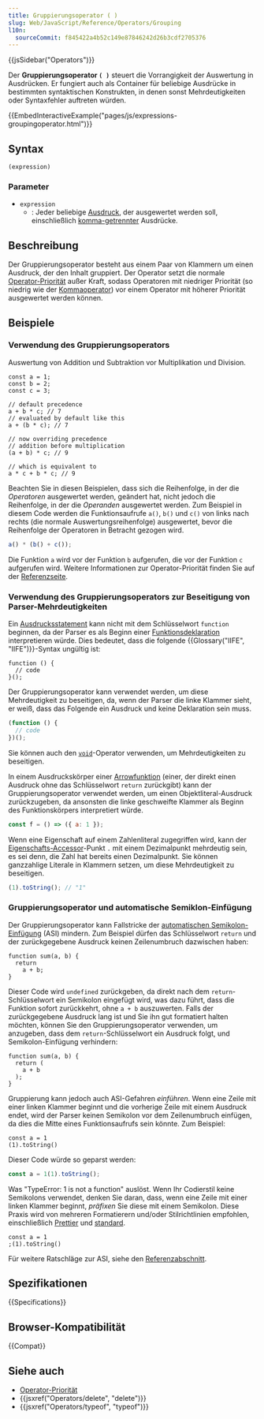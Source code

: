 ```yaml
---
title: Gruppierungsoperator ( )
slug: Web/JavaScript/Reference/Operators/Grouping
l10n:
  sourceCommit: f845422a4b52c149e87846242d26b3cdf2705376
---
```


{{jsSidebar("Operators")}}

Der **Gruppierungsoperator `( )`** steuert die Vorrangigkeit der Auswertung in Ausdrücken. Er fungiert auch als Container für beliebige Ausdrücke in bestimmten syntaktischen Konstrukten, in denen sonst Mehrdeutigkeiten oder Syntaxfehler auftreten würden.

{{EmbedInteractiveExample("pages/js/expressions-groupingoperator.html")}}

## Syntax

```js-nolint
(expression)
```

### Parameter

- `expression`
  - : Jeder beliebige [Ausdruck](/de/docs/Web/JavaScript/Reference/Operators), der ausgewertet werden soll, einschließlich [komma-getrennter](/de/docs/Web/JavaScript/Reference/Operators/Comma_operator) Ausdrücke.

## Beschreibung

Der Gruppierungsoperator besteht aus einem Paar von Klammern um einen Ausdruck, der den Inhalt gruppiert. Der Operator setzt die normale [Operator-Priorität](/de/docs/Web/JavaScript/Reference/Operators/Operator_precedence) außer Kraft, sodass Operatoren mit niedriger Priorität (so niedrig wie der [Kommaoperator](/de/docs/Web/JavaScript/Reference/Operators/Comma_operator)) vor einem Operator mit höherer Priorität ausgewertet werden können.

## Beispiele

### Verwendung des Gruppierungsoperators

Auswertung von Addition und Subtraktion vor Multiplikation und Division.

```js-nolint
const a = 1;
const b = 2;
const c = 3;

// default precedence
a + b * c; // 7
// evaluated by default like this
a + (b * c); // 7

// now overriding precedence
// addition before multiplication
(a + b) * c; // 9

// which is equivalent to
a * c + b * c; // 9
```

Beachten Sie in diesen Beispielen, dass sich die Reihenfolge, in der die _Operatoren_ ausgewertet werden, geändert hat, nicht jedoch die Reihenfolge, in der die _Operanden_ ausgewertet werden. Zum Beispiel in diesem Code werden die Funktionsaufrufe `a()`, `b()` und `c()` von links nach rechts (die normale Auswertungsreihenfolge) ausgewertet, bevor die Reihenfolge der Operatoren in Betracht gezogen wird.

```js
a() * (b() + c());
```

Die Funktion `a` wird vor der Funktion `b` aufgerufen, die vor der Funktion `c` aufgerufen wird. Weitere Informationen zur Operator-Priorität finden Sie auf der [Referenzseite](/de/docs/Web/JavaScript/Reference/Operators/Operator_precedence).

### Verwendung des Gruppierungsoperators zur Beseitigung von Parser-Mehrdeutigkeiten

Ein [Ausdrucksstatement](/de/docs/Web/JavaScript/Reference/Statements/Expression_statement) kann nicht mit dem Schlüsselwort `function` beginnen, da der Parser es als Beginn einer [Funktionsdeklaration](/de/docs/Web/JavaScript/Reference/Statements/function) interpretieren würde. Dies bedeutet, dass die folgende {{Glossary("IIFE", "IIFE")}}-Syntax ungültig ist:

```js-nolint example-bad
function () {
  // code
}();
```

Der Gruppierungsoperator kann verwendet werden, um diese Mehrdeutigkeit zu beseitigen, da, wenn der Parser die linke Klammer sieht, er weiß, dass das Folgende ein Ausdruck und keine Deklaration sein muss.

```js
(function () {
  // code
})();
```

Sie können auch den [`void`](/de/docs/Web/JavaScript/Reference/Operators/void#immediately_invoked_function_expressions)-Operator verwenden, um Mehrdeutigkeiten zu beseitigen.

In einem Ausdruckskörper einer [Arrowfunktion](/de/docs/Web/JavaScript/Reference/Functions/Arrow_functions) (einer, der direkt einen Ausdruck ohne das Schlüsselwort `return` zurückgibt) kann der Gruppierungsoperator verwendet werden, um einen Objektliteral-Ausdruck zurückzugeben, da ansonsten die linke geschweifte Klammer als Beginn des Funktionskörpers interpretiert würde.

```js
const f = () => ({ a: 1 });
```

Wenn eine Eigenschaft auf einem Zahlenliteral zugegriffen wird, kann der [Eigenschafts-Accessor](/de/docs/Web/JavaScript/Reference/Operators/Property_accessors)-Punkt `.` mit einem Dezimalpunkt mehrdeutig sein, es sei denn, die Zahl hat bereits einen Dezimalpunkt. Sie können ganzzahlige Literale in Klammern setzen, um diese Mehrdeutigkeit zu beseitigen.

```js
(1).toString(); // "1"
```

<!-- TODO in der Zukunft können wir einen Abschnitt zu Dekoratoren hinzufügen -->

### Gruppierungsoperator und automatische Semiklon-Einfügung

Der Gruppierungsoperator kann Fallstricke der [automatischen Semikolon-Einfügung](/de/docs/Web/JavaScript/Reference/Lexical_grammar#automatic_semicolon_insertion) (ASI) mindern. Zum Beispiel dürfen das Schlüsselwort `return` und der zurückgegebene Ausdruck keinen Zeilenumbruch dazwischen haben:

```js-nolint example-bad
function sum(a, b) {
  return
    a + b;
}
```

Dieser Code wird `undefined` zurückgeben, da direkt nach dem `return`-Schlüsselwort ein Semikolon eingefügt wird, was dazu führt, dass die Funktion sofort zurückkehrt, ohne `a + b` auszuwerten. Falls der zurückgegebene Ausdruck lang ist und Sie ihn gut formatiert halten möchten, können Sie den Gruppierungsoperator verwenden, um anzugeben, dass dem `return`-Schlüsselwort ein Ausdruck folgt, und Semikolon-Einfügung verhindern:

```js-nolint example-good
function sum(a, b) {
  return (
    a + b
  );
}
```

Gruppierung kann jedoch auch ASI-Gefahren _einführen_. Wenn eine Zeile mit einer linken Klammer beginnt und die vorherige Zeile mit einem Ausdruck endet, wird der Parser keinen Semikolon vor dem Zeilenumbruch einfügen, da dies die Mitte eines Funktionsaufrufs sein könnte. Zum Beispiel:

```js-nolint example-bad
const a = 1
(1).toString()
```

Dieser Code würde so geparst werden:

```js
const a = 1(1).toString();
```

Was "TypeError: 1 is not a function" auslöst. Wenn Ihr Codierstil keine Semikolons verwendet, denken Sie daran, dass, wenn eine Zeile mit einer linken Klammer beginnt, _präfixen_ Sie diese mit einem Semikolon. Diese Praxis wird von mehreren Formatierern und/oder Stilrichtlinien empfohlen, einschließlich [Prettier](https://prettier.io/docs/en/rationale.html#semicolons) und [standard](https://standardjs.com/rules.html#semicolons).

```js-nolint example-good
const a = 1
;(1).toString()
```

Für weitere Ratschläge zur ASI, siehe den [Referenzabschnitt](/de/docs/Web/JavaScript/Reference/Lexical_grammar#automatic_semicolon_insertion).

## Spezifikationen

{{Specifications}}

## Browser-Kompatibilität

{{Compat}}

## Siehe auch

- [Operator-Priorität](/de/docs/Web/JavaScript/Reference/Operators/Operator_precedence)
- {{jsxref("Operators/delete", "delete")}}
- {{jsxref("Operators/typeof", "typeof")}}
